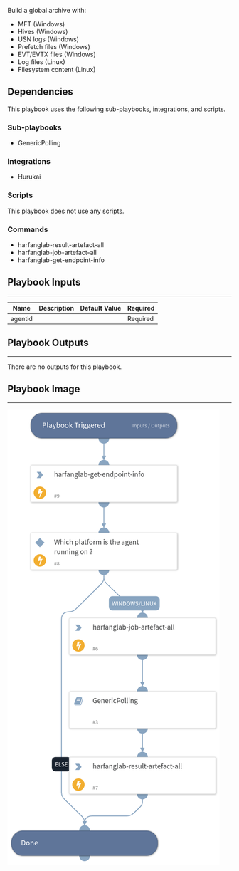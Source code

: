 Build a global archive with:
- MFT (Windows)
- Hives (Windows)
- USN logs (Windows)
- Prefetch files (Windows)
- EVT/EVTX files (Windows)
- Log files (Linux)
- Filesystem content (Linux)

## Dependencies
This playbook uses the following sub-playbooks, integrations, and scripts.

### Sub-playbooks
* GenericPolling

### Integrations
* Hurukai

### Scripts
This playbook does not use any scripts.

### Commands
* harfanglab-result-artefact-all
* harfanglab-job-artefact-all
* harfanglab-get-endpoint-info

## Playbook Inputs
---

| **Name** | **Description** | **Default Value** | **Required** |
| --- | --- | --- | --- |
| agentid |  |  | Required |

## Playbook Outputs
---
There are no outputs for this playbook.

## Playbook Image
---
![Hurukai - Get All Artefacts](./doc_files/Hurukai_-_Get_All_Artefacts.png)
